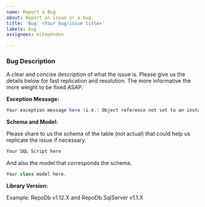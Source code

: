 ```yaml
---
name: Report a Bug
about: Report an issue or a bug.
title: 'Bug: <Your bug/issue title>'
labels: bug
assignees: mikependon

---
```


### Bug Description

A clear and concise description of what the issue is. Please give us the details below for fast replication and resolution. The more informative the more weight to be fixed ASAP.

**Exception Message:**

```csharp
Your exception message here (i.e.: Object reference not set to an instance of an object).
```

**Schema and Model:**

Please share to us the schema of the table (not actual) that could help us replicate the issue if necessary.

```csharp
Your SQL Script here
```

And also the model that corresponds the schema.

```csharp
Your class model here.
```

**Library Version:**

Example: RepoDb v1.12.X and RepoDb.SqlServer v1.1.X
